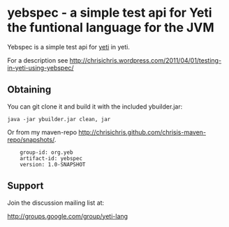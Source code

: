 yebspec - a simple test api for Yeti the funtional language for the JVM
==========================================================

Yebspec is a simple test api for [yeti](http://mth.github.com/yeti/) in yeti.

For a description see <http://chrisichris.wordpress.com/2011/04/01/testing-in-yeti-using-yebspec/>

## Obtaining

You can git clone it and build it with the included ybuilder.jar:

    java -jar ybuilder.jar clean, jar

Or from my maven-repo <http://chrisichris.github.com/chrisis-maven-repo/snapshots/>. 

		group-id: org.yeb
		artifact-id: yebspec
		version: 1.0-SNAPSHOT

## Support

Join the discussion mailing list at:

<http://groups.google.com/group/yeti-lang>
